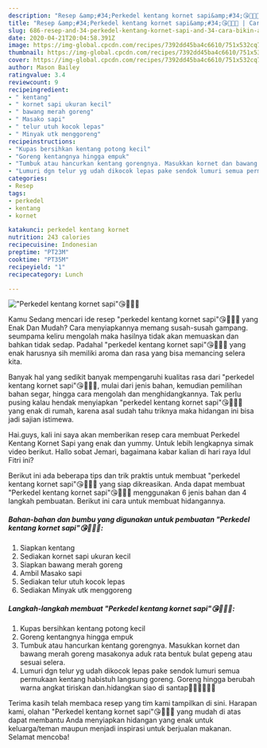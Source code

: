 ```yaml
---
description: "Resep &amp;#34;Perkedel kentang kornet sapi&amp;#34;😘🙏👍🏼 | Cara Bikin &amp;#34;Perkedel kentang kornet sapi&amp;#34;😘🙏👍🏼 Yang Menggugah Selera"
title: "Resep &amp;#34;Perkedel kentang kornet sapi&amp;#34;😘🙏👍🏼 | Cara Bikin &amp;#34;Perkedel kentang kornet sapi&amp;#34;😘🙏👍🏼 Yang Menggugah Selera"
slug: 686-resep-and-34-perkedel-kentang-kornet-sapi-and-34-cara-bikin-and-34-perkedel-kentang-kornet-sapi-and-34-yang-menggugah-selera
date: 2020-04-21T20:04:58.391Z
image: https://img-global.cpcdn.com/recipes/7392dd45ba4c6610/751x532cq70/perkedel-kentang-kornet-sapi😘🙏👍🏼-foto-resep-utama.jpg
thumbnail: https://img-global.cpcdn.com/recipes/7392dd45ba4c6610/751x532cq70/perkedel-kentang-kornet-sapi😘🙏👍🏼-foto-resep-utama.jpg
cover: https://img-global.cpcdn.com/recipes/7392dd45ba4c6610/751x532cq70/perkedel-kentang-kornet-sapi😘🙏👍🏼-foto-resep-utama.jpg
author: Mason Bailey
ratingvalue: 3.4
reviewcount: 9
recipeingredient:
- " kentang"
- " kornet sapi ukuran kecil"
- " bawang merah goreng"
- " Masako sapi"
- " telur utuh kocok lepas"
- " Minyak utk menggoreng"
recipeinstructions:
- "Kupas bersihkan kentang potong kecil"
- "Goreng kentangnya hingga empuk"
- "Tumbuk atau hancurkan kentang gorengnya. Masukkan kornet dan bawang merah goreng masakonya aduk rata bentuk bulat gepeng atau sesuai selera."
- "Lumuri dgn telur yg udah dikocok lepas pake sendok lumuri semua permukaan kentang habistuh langsung goreng. Goreng hingga berubah warna angkat tiriskan dan.hidangkan siao di santap👍🏼👍🏼🙏🙏"
categories:
- Resep
tags:
- perkedel
- kentang
- kornet

katakunci: perkedel kentang kornet 
nutrition: 243 calories
recipecuisine: Indonesian
preptime: "PT23M"
cooktime: "PT35M"
recipeyield: "1"
recipecategory: Lunch

---
```



![&#34;Perkedel kentang kornet sapi&#34;😘🙏👍🏼](https://img-global.cpcdn.com/recipes/7392dd45ba4c6610/751x532cq70/perkedel-kentang-kornet-sapi😘🙏👍🏼-foto-resep-utama.jpg)

Kamu Sedang mencari ide resep &#34;perkedel kentang kornet sapi&#34;😘🙏👍🏼 yang Enak Dan Mudah? Cara menyiapkannya memang susah-susah gampang. seumpama keliru mengolah maka hasilnya tidak akan memuaskan dan bahkan tidak sedap. Padahal &#34;perkedel kentang kornet sapi&#34;😘🙏👍🏼 yang enak harusnya sih memiliki aroma dan rasa yang bisa memancing selera kita.

Banyak hal yang sedikit banyak mempengaruhi kualitas rasa dari &#34;perkedel kentang kornet sapi&#34;😘🙏👍🏼, mulai dari jenis bahan, kemudian pemilihan bahan segar, hingga cara mengolah dan menghidangkannya. Tak perlu pusing kalau hendak menyiapkan &#34;perkedel kentang kornet sapi&#34;😘🙏👍🏼 yang enak di rumah, karena asal sudah tahu triknya maka hidangan ini bisa jadi sajian istimewa.

Hai.guys, kali ini saya akan memberikan resep cara membuat Perkedel Kentang Kornet Sapi yang enak dan yummy. Untuk lebih lengkapnya simak video berikut. Hallo sobat Jemari, bagaimana kabar kalian di hari raya Idul Fitri ini?


Berikut ini ada beberapa tips dan trik praktis untuk membuat &#34;perkedel kentang kornet sapi&#34;😘🙏👍🏼 yang siap dikreasikan. Anda dapat membuat &#34;Perkedel kentang kornet sapi&#34;😘🙏👍🏼 menggunakan 6 jenis bahan dan 4 langkah pembuatan. Berikut ini cara untuk membuat hidangannya.

<!--inarticleads1-->

##### Bahan-bahan dan bumbu yang digunakan untuk pembuatan &#34;Perkedel kentang kornet sapi&#34;😘🙏👍🏼:

1. Siapkan  kentang
1. Sediakan  kornet sapi ukuran kecil
1. Siapkan  bawang merah goreng
1. Ambil  Masako sapi
1. Sediakan  telur utuh kocok lepas
1. Sediakan  Minyak utk menggoreng




<!--inarticleads2-->

##### Langkah-langkah membuat &#34;Perkedel kentang kornet sapi&#34;😘🙏👍🏼:

1. Kupas bersihkan kentang potong kecil
1. Goreng kentangnya hingga empuk
1. Tumbuk atau hancurkan kentang gorengnya. Masukkan kornet dan bawang merah goreng masakonya aduk rata bentuk bulat gepeng atau sesuai selera.
1. Lumuri dgn telur yg udah dikocok lepas pake sendok lumuri semua permukaan kentang habistuh langsung goreng. Goreng hingga berubah warna angkat tiriskan dan.hidangkan siao di santap👍🏼👍🏼🙏🙏




Terima kasih telah membaca resep yang tim kami tampilkan di sini. Harapan kami, olahan &#34;Perkedel kentang kornet sapi&#34;😘🙏👍🏼 yang mudah di atas dapat membantu Anda menyiapkan hidangan yang enak untuk keluarga/teman maupun menjadi inspirasi untuk berjualan makanan. Selamat mencoba!
